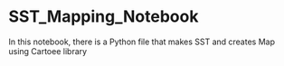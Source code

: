 # SST_Mapping_Notebook
In this notebook, there is a Python file that makes SST and creates Map using Cartoee library

